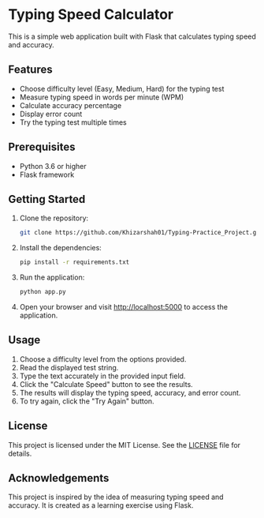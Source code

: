 # Typing Speed Calculator

This is a simple web application built with Flask that calculates typing speed and accuracy.

## Features

- Choose difficulty level (Easy, Medium, Hard) for the typing test
- Measure typing speed in words per minute (WPM)
- Calculate accuracy percentage
- Display error count
- Try the typing test multiple times

## Prerequisites

- Python 3.6 or higher
- Flask framework

## Getting Started

1. Clone the repository:

    ```bash
    git clone https://github.com/Khizarshah01/Typing-Practice_Project.git
    ```

2. Install the dependencies:

    ```bash
    pip install -r requirements.txt
    ```

3. Run the application:

    ```bash
    python app.py
    ```

4. Open your browser and visit [http://localhost:5000](http://localhost:5000) to access the application.

## Usage

1. Choose a difficulty level from the options provided.
2. Read the displayed test string.
3. Type the text accurately in the provided input field.
4. Click the "Calculate Speed" button to see the results.
5. The results will display the typing speed, accuracy, and error count.
6. To try again, click the "Try Again" button.

## License

This project is licensed under the MIT License. See the [LICENSE](LICENSE) file for details.

## Acknowledgements

This project is inspired by the idea of measuring typing speed and accuracy. It is created as a learning exercise using Flask.
